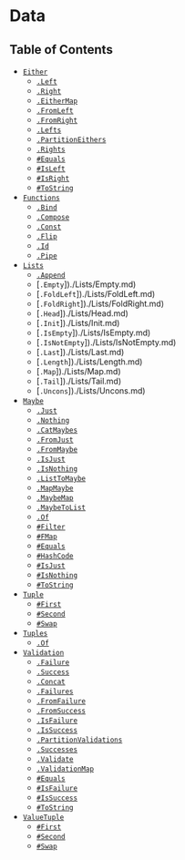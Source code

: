 # Data

## Table of Contents

* [`Either`](./Either)
    * [`.Left`](./Either/constructors/Left.md)
    * [`.Right`](./Either/constructors/Right.md)
    * [`.EitherMap`](./Either/static/EitherMap.md)
    * [`.FromLeft`](./Either/static/FromLeft.md)
    * [`.FromRight`](./Either/static/FromRight.md)
    * [`.Lefts`](./Either/static/Lefts.md)
    * [`.PartitionEithers`](./Either/static/PartitionEithers.md)
    * [`.Rights`](./Either/static/Rights.md)
    * [`#Equals`](./Either/instance/Equals.md)
    * [`#IsLeft`](./Either/instance/IsLeft.md)
    * [`#IsRight`](./Either/instance/IsRight.md)
    * [`#ToString`](./Either/instance/ToString.md)
* [`Functions`](./Functions)
    * [`.Bind`](./Functions/Bind.md)
    * [`.Compose`](./Functions/Compose.md)
    * [`.Const`](./Functions/Const.md)
    * [`.Flip`](./Functions/Flip.md)
    * [`.Id`](./Functions/Id.md)
    * [`.Pipe`](./Functions/Pipe.md)
* [`Lists`](./Lists)
    * [`.Append`](./Lists/Append.md)
    * [`.Empty`])./Lists/Empty.md)
    * [`.FoldLeft`])./Lists/FoldLeft.md)
    * [`.FoldRight`])./Lists/FoldRight.md)
    * [`.Head`])./Lists/Head.md)
    * [`.Init`])./Lists/Init.md)
    * [`.IsEmpty`])./Lists/IsEmpty.md)
    * [`.IsNotEmpty`])./Lists/IsNotEmpty.md)
    * [`.Last`])./Lists/Last.md)
    * [`.Length`])./Lists/Length.md)
    * [`.Map`])./Lists/Map.md)
    * [`.Tail`])./Lists/Tail.md)
    * [`.Uncons`])./Lists/Uncons.md)
* [`Maybe`](./Maybe)
    * [`.Just`](./Maybe/constructors/Just.md)
    * [`.Nothing`](./Maybe/constructors/Nothing.md)
    * [`.CatMaybes`](./Maybe/static/CatMaybes.md)
    * [`.FromJust`](./Maybe/static/FromJust.md)
    * [`.FromMaybe`](./Maybe/static/FromMaybe.md)
    * [`.IsJust`](./Maybe/static/IsJust.md)
    * [`.IsNothing`](./Maybe/static/IsNothing.md)
    * [`.ListToMaybe`](./Maybe/static/ListToMaybe.md)
    * [`.MapMaybe`](./Maybe/static/MapMaybe.md)
    * [`.MaybeMap`](./Maybe/static/MaybeMap.md)
    * [`.MaybeToList`](./Maybe/static/MaybeToList.md)
    * [`.Of`](./Maybe/static/Of.md)
    * [`#Filter`](./Maybe/instance/Filter.md)
    * [`#FMap`](./Maybe/instance/FMap.md)
    * [`#Equals`](./Maybe/instance/Equals.md)
    * [`#HashCode`](./Maybe/instance/HashCode.md)
    * [`#IsJust`](./Maybe/instance/IsJust.md)
    * [`#IsNothing`](./Maybe/instance/IsNothing.md)
    * [`#ToString`](./Maybe/instance/ToString.md)
* [`Tuple`](./Tuple)
    * [`#First`](./Tuple/First.md)
    * [`#Second`](./Tuple/Second.md)
    * [`#Swap`](./Tuple/Swap.md)
* [`Tuples`](./Tuples)
    * [`.Of`](./Tuplies/Of.md)
* [`Validation`](./Validation)
    * [`.Failure`](./Validation/constructors/Failure.md)
    * [`.Success`](./Validation/constructors/Success.md)
    * [`.Concat`](./Validation/static/Concat.md)
    * [`.Failures`](./Validation/static/Failures.md)
    * [`.FromFailure`](./Validation/static/FromFailure.md)
    * [`.FromSuccess`](./Validation/static/FromSuccess.md)
    * [`.IsFailure`](./Validation/static/IsFailure.md)
    * [`.IsSuccess`](./Validation/static/IsSuccess.md)
    * [`.PartitionValidations`](./Validation/static/PartitionValidations.md)
    * [`.Successes`](./Validation/static/Successes.md)
    * [`.Validate`](./Validation/static/Validate.md)
    * [`.ValidationMap`](./Validation/static/ValidationMap.md)
    * [`#Equals`](./Validation/instance/Equals.md)
    * [`#IsFailure`](./Validation/instance/IsFailure.md)
    * [`#IsSuccess`](./Validation/instance/IsSuccess.md)
    * [`#ToString`](./Validation/instance/ToString.md)
* [`ValueTuple`](./ValueTuple)
    * [`#First`](./ValueTuple/First.md)
    * [`#Second`](./ValueTuple/Second.md)
    * [`#Swap`](./ValueTuple/Swap.md)
